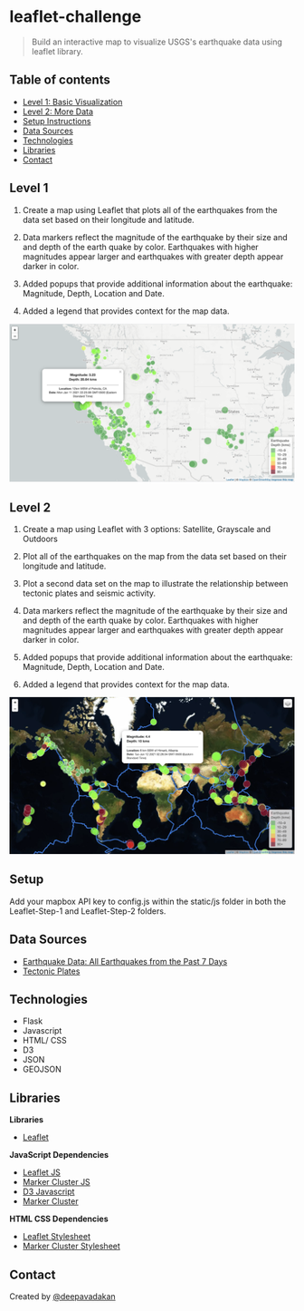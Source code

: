 # leaflet-challenge

>  Build an interactive  map to visualize USGS's earthquake data using leaflet library.


## Table of contents
* [Level 1: Basic Visualization](#level-1)
* [Level 2: More Data](#level-2)
* [Setup Instructions](#setup)
* [Data Sources](#data-sources)
* [Technologies](#technologies)
* [Libraries](#libraries)
* [Contact](#Contact)


## Level 1

1.  Create a map using Leaflet that plots all of the earthquakes from the data set based on their longitude and latitude.

2.  Data markers reflect the magnitude of the earthquake by their size and and depth of the earth quake by color. Earthquakes with higher magnitudes appear larger and earthquakes with greater depth appear darker in color.

3.  Added popups that provide additional information about the earthquake: Magnitude, Depth, Location and Date.

4.  Added a legend that provides context for the map data.

![Map 1](images/map1.png)


## Level 2

1.  Create a map using Leaflet with 3 options: Satellite, Grayscale and Outdoors

2.  Plot all of the earthquakes on the map from the data set based on their longitude and latitude.

3.  Plot a second data set on the map to illustrate the relationship between tectonic plates and seismic activity.

4.  Data markers reflect the magnitude of the earthquake by their size and and depth of the earth quake by color. Earthquakes with higher magnitudes appear larger and earthquakes with greater depth appear darker in color.

5.  Added popups that provide additional information about the earthquake: Magnitude, Depth, Location and Date.

6.  Added a legend that provides context for the map data.

![Map 2](images/map2.png)


## Setup
Add your mapbox API key to config.js within the static/js folder in both the Leaflet-Step-1 and Leaflet-Step-2 folders.


## Data Sources
- [Earthquake Data: All Earthquakes from the Past 7 Days](https://earthquake.usgs.gov/earthquakes/feed/v1.0/summary/all_week.geojson)
- [Tectonic Plates](https://raw.githubusercontent.com/fraxen/tectonicplates/master/GeoJSON/PB2002_boundaries.json)

## Technologies
* Flask
* Javascript
* HTML/ CSS
* D3
* JSON
* GEOJSON

## Libraries 
**Libraries**
* [Leaflet](https://leafletjs.com/)

**JavaScript Dependencies**
* [Leaflet JS](https://unpkg.com/leaflet@1.6.0/dist/leaflet.js)
* [Marker Cluster JS](https://unpkg.com/leaflet.markercluster@1.0.3/dist/leaflet.markercluster.js)
* [D3 Javascript](https://cdnjs.cloudflare.com/ajax/libs/d3/4.2.3/d3.min.js)
* [Marker Cluster](https://unpkg.com/leaflet.markercluster@1.0.3/dist/leaflet.markercluster.js)

**HTML CSS Dependencies**
* [Leaflet Stylesheet](https://unpkg.com/leaflet@1.6.0/dist/leaflet.css)
* [Marker Cluster Stylesheet](https://unpkg.com/leaflet.markercluster@1.0.3/dist/MarkerCluster.css)

## Contact
Created by [@deepavadakan](https://github.com/)